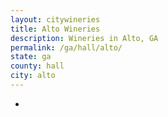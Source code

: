 ```yaml
---
layout: citywineries
title: Alto Wineries
description: Wineries in Alto, GA
permalink: /ga/hall/alto/
state: ga
county: hall
city: alto
---
```

-
